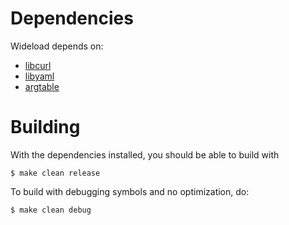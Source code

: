 # Dependencies

Wideload depends on:

* [libcurl](http://curl.haxx.se/libcurl/)
* [libyaml](http://pyyaml.org/wiki/LibYAML)
* [argtable](http://argtable.sourceforge.net)

# Building

With the dependencies installed, you should be able to build with

    $ make clean release

To build with debugging symbols and no optimization, do:

    $ make clean debug
